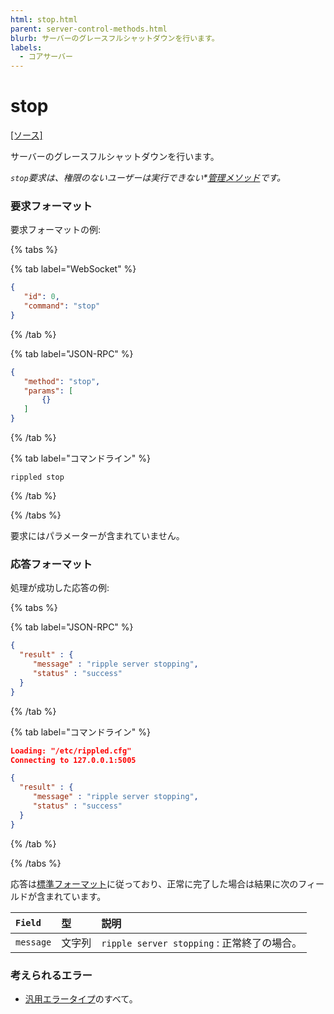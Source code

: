 ```yaml
---
html: stop.html
parent: server-control-methods.html
blurb: サーバーのグレースフルシャットダウンを行います。
labels:
  - コアサーバー
---
```

# stop
[[ソース]](https://github.com/XRPLF/rippled/blob/master/src/ripple/rpc/handlers/Stop.cpp "Source")

サーバーのグレースフルシャットダウンを行います。

_`stop`要求は、権限のないユーザーは実行できない*[管理メソッド](../index.md)です。_

### 要求フォーマット
要求フォーマットの例:

{% tabs %}

{% tab label="WebSocket" %}
```json
{
   "id": 0,
   "command": "stop"
}
```
{% /tab %}

{% tab label="JSON-RPC" %}
```json
{
   "method": "stop",
   "params": [
       {}
   ]
}
```
{% /tab %}

{% tab label="コマンドライン" %}
```
rippled stop
```
{% /tab %}

{% /tabs %}

要求にはパラメーターが含まれていません。

### 応答フォーマット

処理が成功した応答の例:

{% tabs %}

{% tab label="JSON-RPC" %}
```json
{
  "result" : {
     "message" : "ripple server stopping",
     "status" : "success"
  }
}
```
{% /tab %}

{% tab label="コマンドライン" %}
```json
Loading: "/etc/rippled.cfg"
Connecting to 127.0.0.1:5005

{
  "result" : {
     "message" : "ripple server stopping",
     "status" : "success"
  }
}
```
{% /tab %}

{% /tabs %}

応答は[標準フォーマット](../../api-conventions/response-formatting.md)に従っており、正常に完了した場合は結果に次のフィールドが含まれています。

| `Field`   | 型   | 説明                          |
|:----------|:-------|:-------------------------------------|
| `message` | 文字列 | `ripple server stopping` : 正常終了の場合。 |

### 考えられるエラー

* [汎用エラータイプ](../../api-conventions/error-formatting.md#汎用エラー)のすべて。
